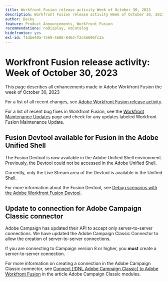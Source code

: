 ```yaml
---
title: Workfront Fusion release activity Week of October 30, 2023
description: Workfront Fusion release activity Week of October 30, 2023
author: Becky
feature: Product Announcements, Workfront Fusion
recommendations: noDisplay, noCatalog
hidefromtoc: yes
exl-id: f1dbe40a-7569-4e08-846d-f2c4e696fc2a
---
```

# Workfront Fusion release activity: Week of October 30, 2023

This page describes all enhancements made in Adobe Workfront Fusion the week of October 30, 2023

For a list of all recent changes, see [Adobe Workfront Fusion release activity](/help/workfront-fusion/fusion-product-releases/fusion-release-activity.md).

For a list of recent bug fixes in Workfront Fusion, see the [Workfront Maintenance Updates](https://experienceleague.adobe.com/docs/workfront-known-issues/releases/current-updates.html) page and check for any updates labeled Workfront Fusion Maintenance Update.

## Fusion Devtool available for Fusion in the Adobe Unified Shell

The Fusion Devtool is now available in the Adobe Unified Shell environment. Previously, the Devtool could not be accessed in the Adobe Unified Shell.

Currently, only the Live Stream area of the Devtool is available in the Unified Shell.

For more information about the Fusion Devtool, see [Debug scenarios with the Adobe Workfront Fusion Devtool](/help/workfront-fusion/manage-scenarios/debug-a-scenario.md).

## Update to connection for Adobe Campaign Classic connector

Adobe Campaign has updated their API to accept only server-to-server connections. We have updated the Adobe Campaign Classic Connector to allow the creation of server-to-server connections. 

If you are connecting to Campaign version 8 or higher, you **must** create a server-to-server connection. 

For more information on creating a connection in the Adobe Campaign Classic connector, see [Connect [!DNL Adobe Campaign Classic] to Adobe Workfront Fusion](/help/workfront-fusion/references/apps-and-modules/adobe-connectors/adobe-campaign-classic-connector.md#connect-adobe-campaign-to-adobe-workfront-fusion) in the article Adobe Campaign Classic modules.
